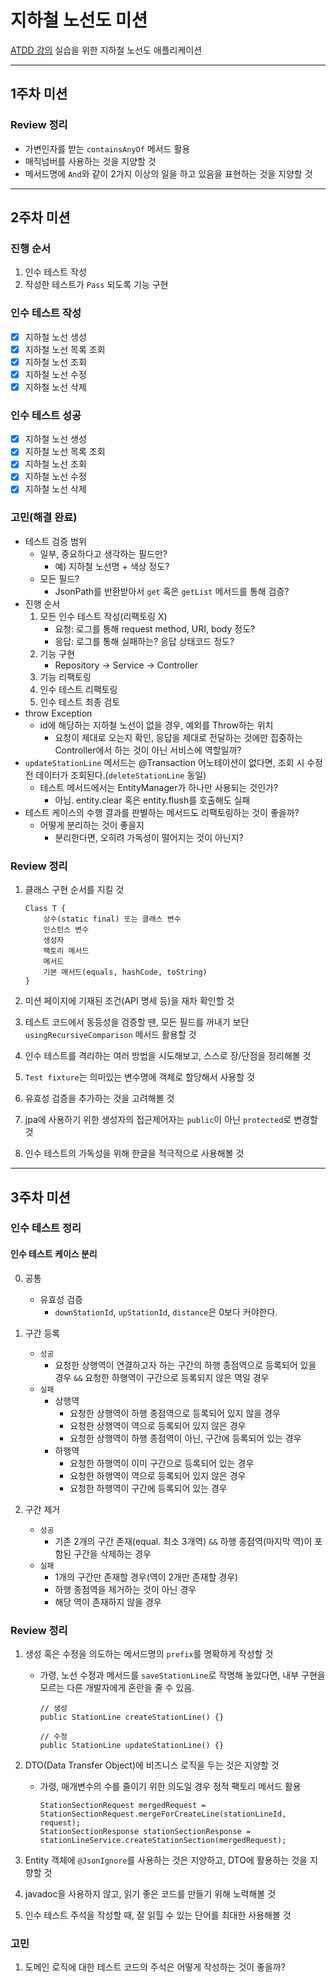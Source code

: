 # 지하철 노선도 미션
[ATDD 강의](https://edu.nextstep.camp/c/R89PYi5H) 실습을 위한 지하철 노선도 애플리케이션

--- 
## 1주차 미션
### Review 정리
  - 가변인자를 받는 `containsAnyOf` 메서드 활용
  - 매직넘버를 사용하는 것을 지양할 것
  - 메서드명에 `And`와 같이 2가지 이상의 일을 하고 있음을 표현하는 것을 지양할 것

--- 
## 2주차 미션
### 진행 순서
  1. 인수 테스트 작성
  2. 작성한 테스트가 `Pass` 되도록 기능 구현

### 인수 테스트 작성
  - [X] 지하철 노선 생성
  - [X] 지하철 노선 목록 조회
  - [X] 지하철 노선 조회
  - [X] 지하철 노선 수정
  - [X] 지하철 노선 삭제

### 인수 테스트 성공
  - [X] 지하철 노선 생성
  - [X] 지하철 노선 목록 조회
  - [X] 지하철 노선 조회
  - [X] 지하철 노선 수정
  - [X] 지하철 노선 삭제

### 고민(해결 완료)
  - 테스트 검증 범위
     - 일부, 중요하다고 생각하는 필드만? 
        - 예) 지하철 노선명 + 색상 정도?
     - 모든 필드?
       - JsonPath를 반환받아서 `get` 혹은 `getList` 메서드를 통해 검증?
  - 진행 순서
     1. 모든 인수 테스트 작성(리팩토링 X)
        - 요청: 로그를 통해 request method, URI, body 정도?
        - 응답: 로그를 통해 실패하는? 응답 상태코드 정도?
     2. 기능 구현
        - Repository -> Service -> Controller
     3. 기능 리팩토링
     4. 인수 테스트 리팩토링 
     5. 인수 테스트 최종 검토
  - throw Exception
    - id에 해당하는 지하철 노선이 없을 경우, 예외를 Throw하는 위치
      - 요청이 제대로 오는지 확인, 응답을 제대로 전달하는 것에만 집중하는 Controller에서 하는 것이 아닌 서비스에 역할일까?
  - `updateStationLine` 메서드는 @Transaction 어노테이션이 없다면, 조회 시 수정 전 데이터가 조회된다.(`deleteStationLine` 동일)
    - 테스트 메서드에서는 EntityManager가 하나만 사용되는 것인가?
      - 아님. entity.clear 혹은 entity.flush를 호출해도 실패
  - 테스트 케이스의 수행 결과를 판별하는 메서드도 리팩토링하는 것이 좋을까?
    - 어떻게 분리하는 것이 좋을지
      - 분리한다면, 오히려 가독성이 떨어지는 것이 아닌지?

### Review 정리  

1. 클래스 구현 순서를 지킬 것
    ```
    Class T {
        상수(static final) 또는 클래스 변수
        인스턴스 변수
        생성자
        팩토리 메서드
        메서드
        기본 메서드(equals, hashCode, toString)
    }
    ```

2. 미션 페이지에 기재된 조건(API 명세 등)을 재차 확인할 것
3. 테스트 코드에서 동등성을 검증할 땐, 모든 필드를 꺼내기 보단  `usingRecursiveComparison` 메서드 활용할 것
4. 인수 테스트를 격리하는 여러 방법을 시도해보고, 스스로 장/단점을 정리해볼 것
5. `Test fixture`는 의미있는 변수명에 객체로 할당해서 사용할 것
6. 유효성 검증을 추가하는 것을 고려해볼 것
7. jpa에 사용하기 위한 생성자의 접근제어자는 `public`이 아닌 `protected`로 변경할 것
8. 인수 테스트의 가독성을 위해 한글을 적극적으로 사용해볼 것

--- 
## 3주차 미션

### 인수 테스트 정리

#### 인수 테스트 케이스 분리

0. 공통
   - 유효성 검증
     - `downStationId`, `upStationId`, `distance`은 0보다 커야한다.

1. 구간 등록
   - `성공`
     - 요청한 상행역이 연결하고자 하는 구간의 하행 종점역으로 등록되어 있을 경우 `&&` 요청한 하행역이 구간으로 등록되지 않은 역일 경우
   - `실패`
     - 상행역
       - 요청한 상행역이 하행 종점역으로 등록되어 있지 않을 경우
       - 요청한 상행역이 역으로 등록되어 있지 않은 경우
       - 요청한 상행역이 하행 종점역이 아닌, 구간에 등록되어 있는 경우
     - 하행역
       - 요청한 하행역이 이미 구간으로 등록되어 있는 경우
       - 요청한 하행역이 역으로 등록되어 있지 않은 경우
       - 요청한 하행역이 구간에 등록되어 있는 경우

2. 구간 제거
    - `성공`
      - 기존 2개의 구간 존재(equal. 최소 3개역) `&&` 하행 종점역(마지막 역)이 포함된 구간을 삭제하는 경우
    - `실패`
      - 1개의 구간만 존재할 경우(역이 2개만 존재할 경우)
      - 하행 종점역을 제거하는 것이 아닌 경우
      - 해당 역이 존재하지 않을 경우

### Review 정리  

1. 생성 혹은 수정을 의도하는 메서드명의 `prefix`를 명확하게 작성할 것
   - 가령, 노선 수정과 메서드를 `saveStationLine`로 작명해 놓았다면, 내부 구현을 모르는 다른 개발자에게 혼란을 줄 수 있음.
       ```
       // 생성
       public StationLine createStationLine() {}
    
       // 수정
       public StationLine updateStationLine() {}
       ```

2. DTO(Data Transfer Object)에 비즈니스 로직을 두는 것은 지양할 것
   - 가령, 매개변수의 수를 줄이기 위한 의도일 경우 정적 팩토리 메서드 활용
     ```
     StationSectionRequest mergedRequest = StationSectionRequest.mergeForCreateLine(stationLineId, request);
     StationSectionResponse stationSectionResponse = stationLineService.createStationSection(mergedRequest);
     ```
3. Entity 객체에 `@JsonIgnore`를 사용하는 것은 지양하고, DTO에 활용하는 것을 지향할 것
4. javadoc을 사용하지 않고, 읽기 좋은 코드를 만들기 위해 노력해볼 것
5. 인수 테스트 주석을 작성할 때, 잘 읽힐 수 있는 단어를 최대한 사용해볼 것 

### 고민

1. 도메인 로직에 대한 테스트 코드의 주석은 어떻게 작성하는 것이 좋을까?